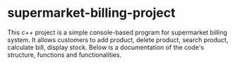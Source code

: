 # supermarket-billing-project

This c++ project is a simple console-based program for supermarket billing system. It allows customers to add product, delete product, search product, calculate bill, display stock. Below is a documentation of the code's structure, functions and functionalities.
